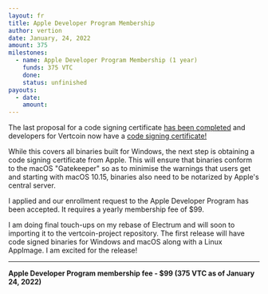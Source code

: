 ```yaml
---
layout: fr
title: Apple Developer Program Membership
author: vertion
date: January, 24, 2022
amount: 375
milestones:
  - name: Apple Developer Program Membership (1 year)
    funds: 375 VTC
    done:
    status: unfinished
payouts:
  - date:
    amount:
---
```

The last proposal for a code signing certificate [has been completed](https://ccs.vertcoin.io/proposals/code-signing-cert.html) and developers for Vertcoin now have a [code signing certificate!](https://github.com/vertcoin-project/vertcoin-core/pull/167)

While this covers all binaries built for Windows, the next step is obtaining a code signing certificate from Apple.  This will ensure that binaries conform to the macOS "Gatekeeper" so as to minimise the warnings that users get and starting with macOS 10.15, binaries also need to be notarized by Apple's central server.

I applied and our enrollment request to the Apple Developer Program has been accepted.  It requires a yearly membership fee of $99.

I am doing final touch-ups on my rebase of Electrum and will soon to importing it to the vertcoin-project repository.  The first release will have code signed binaries for Windows and macOS along with a Linux AppImage.  I am excited for the release!
___________

**Apple Developer Program membership fee - $99 (375 VTC as of January 24, 2022)**
